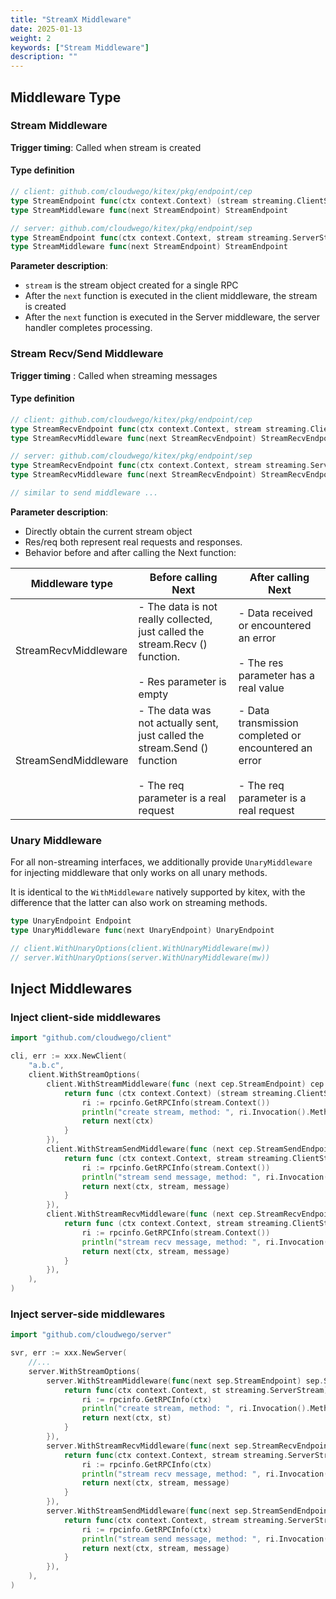 ```yaml
---
title: "StreamX Middleware"
date: 2025-01-13
weight: 2
keywords: ["Stream Middleware"]
description: ""
---
```


## Middleware Type

### Stream Middleware

**Trigger timing**: Called when stream is created

#### Type definition
```go
// client: github.com/cloudwego/kitex/pkg/endpoint/cep
type StreamEndpoint func(ctx context.Context) (stream streaming.ClientStream, err error)
type StreamMiddleware func(next StreamEndpoint) StreamEndpoint

// server: github.com/cloudwego/kitex/pkg/endpoint/sep
type StreamEndpoint func(ctx context.Context, stream streaming.ServerStream) (err error)
type StreamMiddleware func(next StreamEndpoint) StreamEndpoint
```

**Parameter description**:

- ```stream``` is the stream object created for a single RPC
- After the ```next``` function is executed in the client middleware, the stream is created
- After the ```next``` function is executed in the Server middleware, the server handler completes processing.

### Stream Recv/Send Middleware

**Trigger timing** : Called when streaming messages

#### Type definition

```go
// client: github.com/cloudwego/kitex/pkg/endpoint/cep
type StreamRecvEndpoint func(ctx context.Context, stream streaming.ClientStream, message interface{}) (err error)
type StreamRecvMiddleware func(next StreamRecvEndpoint) StreamRecvEndpoint

// server: github.com/cloudwego/kitex/pkg/endpoint/sep
type StreamRecvEndpoint func(ctx context.Context, stream streaming.ServerStream, message interface{}) (err error)
type StreamRecvMiddleware func(next StreamRecvEndpoint) StreamRecvEndpoint

// similar to send middleware ...
```

**Parameter description**:

- Directly obtain the current stream object
- Res/req both represent real requests and responses.
- Behavior before and after calling the Next function:

| Middleware type      | Before calling Next                                                                                                   | After calling Next                                                                                 |
| -------------------- | --------------------------------------------------------------------------------------------------------------------- | -------------------------------------------------------------------------------------------------- |
| StreamRecvMiddleware | - The data is not really collected, just called the stream.Recv () function.<br><br>- Res parameter is empty          | - Data received or encountered an error<br><br>- The res parameter has a real value                |
| StreamSendMiddleware | - The data was not actually sent, just called the stream.Send () function<br><br>- The req parameter is a real request | - Data transmission completed or encountered an error<br><br>- The req parameter is a real request |

### Unary Middleware

For all non-streaming interfaces, we additionally provide ```UnaryMiddleware``` for injecting middleware that only works on all unary methods.

It is identical to the ```WithMiddleware``` natively supported by kitex, with the difference that the latter can also work on streaming methods.
```go
type UnaryEndpoint Endpoint
type UnaryMiddleware func(next UnaryEndpoint) UnaryEndpoint

// client.WithUnaryOptions(client.WithUnaryMiddleware(mw))
// server.WithUnaryOptions(server.WithUnaryMiddleware(mw))
```

## Inject Middlewares

### Inject client-side middlewares

```go
import "github.com/cloudwego/client"

cli, err := xxx.NewClient(
    "a.b.c",
    client.WithStreamOptions(
        client.WithStreamMiddleware(func (next cep.StreamEndpoint) cep.StreamEndpoint {
            return func (ctx context.Context) (stream streaming.ClientStream, err error) {
                ri := rpcinfo.GetRPCInfo(stream.Context())
                println("create stream, method: ", ri.Invocation().MethodName())
                return next(ctx)
            }
        }),
        client.WithStreamSendMiddleware(func (next cep.StreamSendEndpoint) cep.StreamSendEndpoint {
            return func (ctx context.Context, stream streaming.ClientStream, message interface{}) (err error) {
                ri := rpcinfo.GetRPCInfo(stream.Context())
                println("stream send message, method: ", ri.Invocation().MethodName())
                return next(ctx, stream, message)
            }
        }),
        client.WithStreamRecvMiddleware(func (next cep.StreamRecvEndpoint) cep.StreamRecvEndpoint {
            return func (ctx context.Context, stream streaming.ClientStream, message interface{}) (err error) {
                ri := rpcinfo.GetRPCInfo(stream.Context())
                println("stream recv message, method: ", ri.Invocation().MethodName())
                return next(ctx, stream, message)
            }
        }),
    ),
)
```

### Inject server-side middlewares

```go
import "github.com/cloudwego/server"

svr, err := xxx.NewServer(
    //...
    server.WithStreamOptions(
        server.WithStreamMiddleware(func(next sep.StreamEndpoint) sep.StreamEndpoint {
            return func(ctx context.Context, st streaming.ServerStream) (err error) {
                ri := rpcinfo.GetRPCInfo(ctx)
                println("create stream, method: ", ri.Invocation().MethodName())
                return next(ctx, st)
            }
        }),
        server.WithStreamRecvMiddleware(func(next sep.StreamRecvEndpoint) sep.StreamRecvEndpoint {
            return func(ctx context.Context, stream streaming.ServerStream, message interface{}) (err error) {
                ri := rpcinfo.GetRPCInfo(ctx)
                println("stream recv message, method: ", ri.Invocation().MethodName())
                return next(ctx, stream, message)
            }
        }), 
        server.WithStreamSendMiddleware(func(next sep.StreamSendEndpoint) sep.StreamSendEndpoint {
            return func(ctx context.Context, stream streaming.ServerStream, message interface{}) (err error) {
                ri := rpcinfo.GetRPCInfo(ctx)
                println("stream send message, method: ", ri.Invocation().MethodName())
                return next(ctx, stream, message)
            }
        }), 
    ),
)
```
